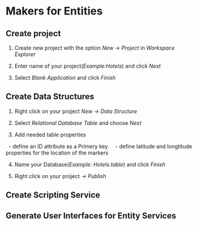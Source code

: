 # Makers for Entities

## Create project

1. Create new project with the option *New -> Project* in *Workspace Explorer*

2. Enter name of your project(*Example:Hotels*) and click *Next*

3. Select *Blank Application* and click *Finish*


## Create Data Structures

1. Right click on your project *New -> Data Structure*

2. Select *Relational Database Table* and choose *Next*

3. Add needed table properties

    - define an ID attribute as a Primery key
   
    - define latitude and longtitude properties for 
   the location of the markers

4. Name your Database(*Example: Hotels.table*) and click *Finish*

5. Right click on your project *-> Publish*



## Create Scripting Service


## Generate User Interfaces for Entity Services
